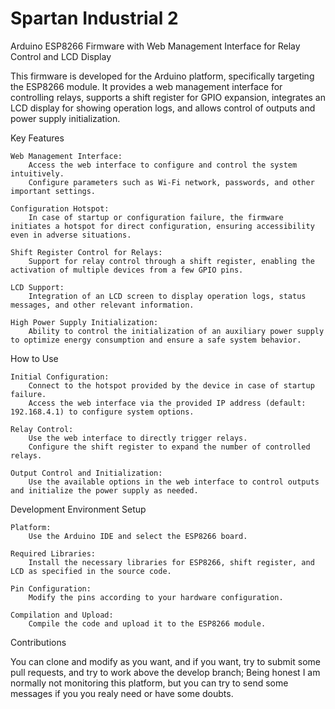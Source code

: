 # Spartan Industrial 2

Arduino ESP8266 Firmware with Web Management Interface for Relay Control and LCD Display

This firmware is developed for the Arduino platform, specifically targeting the ESP8266 module. It provides a web management interface for controlling relays, supports a shift register for GPIO expansion, integrates an LCD display for showing operation logs, and allows control of outputs and power supply initialization.

Key Features

    Web Management Interface:
        Access the web interface to configure and control the system intuitively.
        Configure parameters such as Wi-Fi network, passwords, and other important settings.

    Configuration Hotspot:
        In case of startup or configuration failure, the firmware initiates a hotspot for direct configuration, ensuring accessibility even in adverse situations.

    Shift Register Control for Relays:
        Support for relay control through a shift register, enabling the activation of multiple devices from a few GPIO pins.

    LCD Support:
        Integration of an LCD screen to display operation logs, status messages, and other relevant information.

    High Power Supply Initialization:
        Ability to control the initialization of an auxiliary power supply to optimize energy consumption and ensure a safe system behavior.

How to Use

    Initial Configuration:
        Connect to the hotspot provided by the device in case of startup failure.
        Access the web interface via the provided IP address (default: 192.168.4.1) to configure system options.

    Relay Control:
        Use the web interface to directly trigger relays.
        Configure the shift register to expand the number of controlled relays.

    Output Control and Initialization:
        Use the available options in the web interface to control outputs and initialize the power supply as needed.

Development Environment Setup

    Platform:
        Use the Arduino IDE and select the ESP8266 board.

    Required Libraries:
        Install the necessary libraries for ESP8266, shift register, and LCD as specified in the source code.

    Pin Configuration:
        Modify the pins according to your hardware configuration.

    Compilation and Upload:
        Compile the code and upload it to the ESP8266 module.

Contributions

You can clone and modify as you want, and if you want, try to submit some pull requests, and try to work above the develop branch;
Being honest I am normally not monitoring this platform, but you can try to send some messages if you you realy need or have some doubts. 